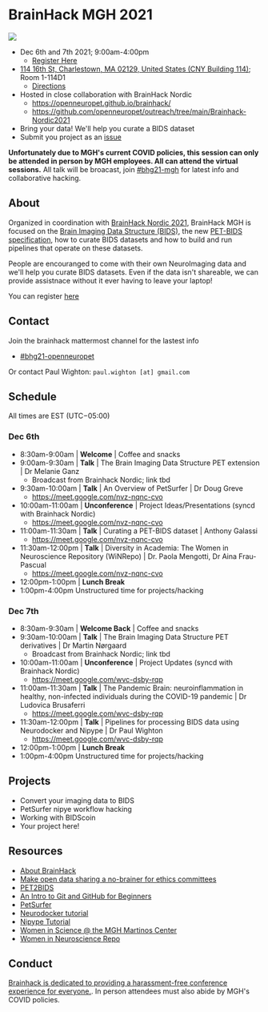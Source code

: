 # BrainHack MGH 2021

<img src="https://github.com/openneuropet/outreach/blob/main/Brainhack-MGH2021/brainhack-boston2021.png">

- Dec 6th and 7th 2021; 9:00am-4:00pm
  - [Register Here](https://forms.gle/M9QMk2dtguJLmFJB7)
- [114 16th St, Charlestown, MA 02129, United States (CNY Building 114)](https://goo.gl/maps/kXXiPn71EdLgpxGA7); Room 1-114D1
  - [Directions](https://connect.vassar.edu/s/1654/images/gid2/editor_documents/classes/1969/1969drivingdirections.pdf?gid=2&pgid=61&sessionid=bedb33da-3371-4464-bcdd-002a53ea53ca&cc=1)
- Hosted in close collaboration with BrainHack Nordic
  - https://openneuropet.github.io/brainhack/
  - https://github.com/openneuropet/outreach/tree/main/Brainhack-Nordic2021
- Bring your data! We'll help you curate a BIDS dataset
- Submit you project as an [issue](https://github.com/openneuropet/outreach/issues/new/choose)

**Unfortunately due to MGH's current COVID policies, this session can only be attended in person by MGH employees.  All can attend the virtual sessions.**  All talk will be broacast, join [#bhg21-mgh](https://mattermost.brainhack.org/brainhack/channels/bhg21-mgh) for latest info and collaborative hacking. 

## About

Organized in coordination with [BrainHack Nordic 2021](https://github.com/openneuropet/outreach/tree/main/Brainhack-Nordic2021), BrainHack MGH is focused on the [Brain Imaging Data Structure (BIDS)](https://bids.neuroimaging.io/), the new [PET-BIDS specification](https://bids-specification.readthedocs.io/en/bep-009/04-modality-specific-files/09-positron-emission-tomography.html), how to curate BIDS datasets and how to build and run pipelines that operate on these datasets.

People are encouranged to come with their own NeuroImaging data and we'll help you curate BIDS datasets.  Even if the data isn't shareable, we can provide assistnace without it ever having to leave your laptop!

You can register [here](https://forms.gle/M9QMk2dtguJLmFJB7)

## Contact

Join the brainhack mattermost channel for the lastest info
- [#bhg21-openneuropet](https://mattermost.brainhack.org/brainhack/channels/bhg21-openneuropet)

Or contact Paul Wighton: `paul.wighton [at] gmail.com`

## Schedule

All times are EST (UTC−05:00)

### Dec 6th

- 8:30am-9:00am | **Welcome** | Coffee and snacks
- 9:00am-9:30am | **Talk** | The Brain Imaging Data Structure PET extension | Dr Melanie Ganz
  - Broadcast from Brainhack Nordic; link tbd
- 9:30am-10:00am | **Talk** | An Overview of PetSurfer | Dr Doug Greve
  - https://meet.google.com/nvz-nqnc-cvo
- 10:00am-11:00am | **Unconference** | Project Ideas/Presentations (syncd with Brainhack Nordic)
  - https://meet.google.com/nvz-nqnc-cvo
- 11:00am-11:30am | **Talk** | Curating a PET-BIDS dataset | Anthony Galassi
  - https://meet.google.com/nvz-nqnc-cvo
- 11:30am-12:00pm | **Talk** | Diversity in Academia: The Women in Neuroscience Repository (WiNRepo) | Dr. Paola Mengotti, Dr Aina Frau-Pascual
  - https://meet.google.com/nvz-nqnc-cvo
- 12:00pm-1:00pm | **Lunch Break**
- 1:00pm-4:00pm Unstructured time for projects/hacking
 
### Dec 7th

- 8:30am-9:30am | **Welcome Back** | Coffee and snacks
- 9:30am-10:00am | **Talk** | The Brain Imaging Data Structure PET derivatives | Dr Martin Nørgaard
  - Broadcast from Brainhack Nordic; link tbd
- 10:00am-11:00am | **Unconference** | Project Updates (syncd with Brainhack Nordic)
  - https://meet.google.com/wvc-dsby-rqp
- 11:00am-11:30am | **Talk** | The Pandemic Brain: neuroinflammation in healthy, non-infected
individuals during the COVID-19 pandemic | Dr Ludovica Brusaferri
  - https://meet.google.com/wvc-dsby-rqp
- 11:30am-12:00pm | **Talk** | Pipelines for processing BIDS data using Neurodocker and Nipype | Dr Paul Wighton
  - https://meet.google.com/wvc-dsby-rqp
- 12:00pm-1:00pm | **Lunch Break**
- 1:00pm-4:00pm Unstructured time for projects/hacking

## Projects

- Convert your imaging data to BIDS
- PetSurfer nipye workflow hacking
- Working with BIDScoin
- Your project here!

## Resources

- [About BrainHack](https://brainhack.org/about.html)
- [Make open data sharing a no-brainer for ethics committees](https://open-brain-consent.readthedocs.io/en/stable/)
- [PET2BIDS](https://github.com/openneuropet/PET2BIDS)
- [An Intro to Git and GitHub for Beginners](https://product.hubspot.com/blog/git-and-github-tutorial-for-beginners)
- [PetSurfer](https://surfer.nmr.mgh.harvard.edu/fswiki/PetSurfer)
- [Neurodocker tutorial](https://miykael.github.io/nipype_tutorial/notebooks/introduction_neurodocker.html)
- [Nipype Tutorial](https://miykael.github.io/nipype_tutorial/)
- [Women in Science @ the MGH Martinos Center](https://wis.martinos.org/)
- [Women in Neuroscience Repo](https://www.winrepo.org/)

## Conduct

[Brainhack is dedicated to providing a harassment-free conference experience for everyone.](https://brainhack.org/code-of-conduct.html).  In person attendees must also abide by MGH's COVID policies.
